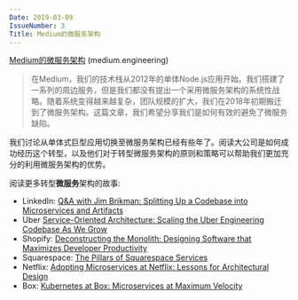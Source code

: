 ```yaml
---
Date: 2019-03-09
IssueNumber: 3
Title: Medium的微服务架构
---
```


[Medium的微服务架构](https://medium.engineering/microservice-architecture-at-medium-9c33805eb74f) (medium.engineering)

> 在Medium，我们的技术栈从2012年的单体Node.js应用开始。我们搭建了一系列的周边服务，但是我们都没有提出一个采用微服务架构的系统性战略。随着系统变得越来越复杂，团队规模的扩大，我们在2018年初期搬迁到了微服务架构。这篇文章，我们希望分享我们是如何有效的避免了微服务缺陷。

我们讨论从单体式巨型应用切换至微服务架构已经有些年了。阅读大公司是如何成功经历这个转型，以及他们对于转型微服务架构的原则和策略可以帮助我们更加充分的利用微服务架构的优势。

阅读更多转型**微服务**架构的故事:

- LinkedIn: [Q&A with Jim Brikman: Splitting Up a Codebase into Microservices and Artifacts](https://engineering.linkedin.com/blog/2016/02/q-a-with-jim-brikman--splitting-up-a-codebase-into-microservices)
- Uber [Service-Oriented Architecture: Scaling the Uber Engineering Codebase As We Grow](https://eng.uber.com/soa/)
- Shopify: [Deconstructing the Monolith: Designing Software that Maximizes Developer Productivity](https://engineering.shopify.com/blogs/engineering/deconstructing-monolith-designing-software-maximizes-developer-productivity)
- Squarespace: [The Pillars of Squarespace Services](https://engineering.squarespace.com/blog/2017/the-pillars-of-squarespace-services)
- Netflix: [Adopting Microservices at Netflix: Lessons for Architectural Design](https://www.nginx.com/blog/microservices-at-netflix-architectural-best-practices)
- Box: [Kubernetes at Box: Microservices at Maximum Velocity](https://blog.box.com/kubernetes-box-microservices-maximum-velocity)